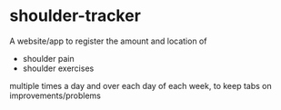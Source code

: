 # shoulder-tracker

A website/app to register the amount and location of
* shoulder pain
* shoulder exercises

multiple times a day and over each day of each week, to keep tabs on improvements/problems